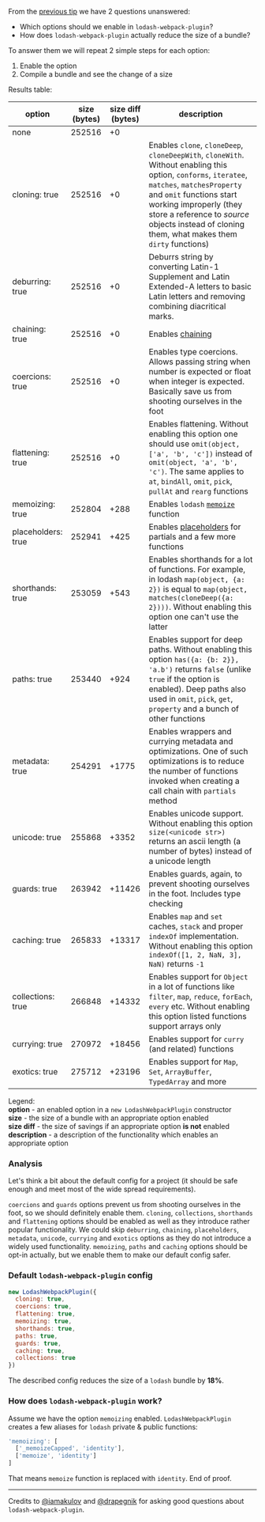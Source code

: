 From the [previous tip][1] we have 2 questions unanswered:

- Which options should we enable in `lodash-webpack-plugin`?
- How does `lodash-webpack-plugin` actually reduce the size of a bundle?

To answer them we will repeat 2 simple steps for each option:

1. Enable the option
2. Compile a bundle and see the change of a size

Results table:

|option|size (bytes)|size diff (bytes)|description|
|---|---|---|---|
|none|252516|+0||
|cloning: true|252516|+0|Enables `clone`, `cloneDeep`, `cloneDeepWith`, `cloneWith`. Without enabling this option, `conforms`, `iteratee`, `matches`, `matchesProperty` and `omit` functions start working improperly (they store a reference to *source* objects instead of cloning them, what makes them `dirty` functions)|
|deburring: true|252516|+0|Deburrs string by converting Latin-1 Supplement and Latin Extended-A letters to basic Latin letters and removing combining diacritical marks.
|chaining: true|252516|+0|Enables [chaining][2]|
|coercions: true|252516|+0|Enables type coercions. Allows passing string when number is expected or float when integer is expected. Basically save us from shooting ourselves in the foot|
|flattening: true|252516|+0|Enables flattening. Without enabling this option one should use `omit(object, ['a', 'b', 'c'])` instead of  `omit(object, 'a', 'b', 'c')`. The same applies to `at`, `bindAll`, `omit`, `pick`, `pullAt` and `rearg` functions|
|memoizing: true|252804|+288|Enables `lodash` [`memoize`][3] function|
|placeholders: true|252941|+425|Enables [placeholders][4] for partials and a few more functions|
|shorthands: true|253059|+543|Enables shorthands for a lot of functions. For example, in lodash `map(object, {a: 2})` is equal to `map(object, matches(cloneDeep({a: 2})))`. Without enabling this option one can't use the latter|
|paths: true|253440|+924|Enables support for deep paths. Without enabling this option `has({a: {b: 2}}, 'a.b')` returns `false` (unlike `true` if the option is enabled). Deep paths also used in `omit`, `pick`, `get`, `property` and a bunch of other functions|
|metadata: true|254291|+1775|Enables wrappers and currying metadata and optimizations. One of such optimizations is to reduce the number of functions invoked when creating a call chain with `partials` method|
|unicode: true|255868|+3352|Enables unicode support. Without enabling this option `size(<unicode str>)` returns an ascii length (a number of bytes) instead of a unicode length|
|guards: true|263942|+11426|Enables guards, again, to prevent shooting ourselves in the foot. Includes type checking|
|caching: true|265833|+13317|Enables `map` and `set` caches, `stack` and proper `indexOf` implementation. Without enabling this option `indexOf([1, 2, NaN, 3], NaN)` returns `-1`|
|collections: true|266848|+14332|Enables support for `Object` in a lot of functions like `filter`, `map`, `reduce`, `forEach`, `every` etc. Without enabling this option listed functions support arrays only|
|currying: true|270972|+18456|Enables support for `curry` (and related) functions|
|exotics: true|275712|+23196|Enables support for `Map`, `Set`, `ArrayBuffer`, `TypedArray` and more|

Legend:  
**option** - an enabled option in a `new LodashWebpackPlugin` constructor  
**size** - the size of a bundle with an appropriate option enabled  
**size diff** - the size of savings if an appropriate option **is not** enabled  
**description** - a description of the functionality which enables an appropriate option

### Analysis

Let's think a bit about the default config for a project (it should be safe enough and meet most of the wide spread requirements).

`coercions` and `guards` options prevent us from shooting ourselves in the foot, so we should definitely enable them. `cloning`, `collections`, `shorthands` and `flattening` options should be enabled as well as they introduce rather popular functionality. We could skip `deburring`, `chaining`, `placeholders`, `metadata`, `unicode`, `currying` and `exotics` options as they do not introduce a widely used functionality. `memoizing`, `paths` and `caching` options should be opt-in actually, but we enable them to make our default config safer.

### Default `lodash-webpack-plugin` config

```js
new LodashWebpackPlugin({
  cloning: true,
  coercions: true,
  flattening: true,
  memoizing: true,
  shorthands: true,
  paths: true,
  guards: true,
  caching: true,
  collections: true
})
```

The described config reduces the size of a `lodash` bundle by **18%**.

### How does `lodash-webpack-plugin` work?

Assume we have the option `memoizing` enabled. `LodashWebpackPlugin` creates a few aliases for `lodash` private & public functions:

```js
'memoizing': [
  ['_memoizeCapped', 'identity'],
  ['memoize', 'identity']
]
```

That means `memoize` function is replaced with `identity`. End of proof.

---

Credits to [@iamakulov][5] and [@drapegnik][6] for asking good questions about `lodash-webpack-plugin`.

[1]: https://github.com/jakwuh/dailytip/blob/master/tips/21-08-2017/Readme.md
[2]: https://lodash.com/docs/4.17.4#chain
[3]: https://lodash.com/docs/4.17.4#memoize
[4]: https://lodash.com/docs/4.17.4#partialRight
[5]: https://github.com/iamakulov
[6]: https://github.com/drapegnik
